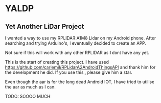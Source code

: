 # YALDP


Yet Another LiDar Project
-------------------------

I wanted a way to use my RPLIDAR A1M8 Lidar on my Android phone. After searching and trying Arduino's, I eventually decided to create an APP.

Not sure if this will work with any other RPLIDAR as I dont have any yet.

This is the start of creating this project. I have used https://github.com/carlemil/RPLidarA2AndroidThingsAPI and thank him for the 
development he did. If you use this , please give him a star.

Even though the aar is for the long dead Android IOT, I have tried to utilise the aar as much as I can.

TODO:
SOOOO MUCH